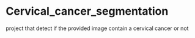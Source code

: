 # Cervical_cancer_segmentation
project that detect if the provided image contain a cervical cancer or not
